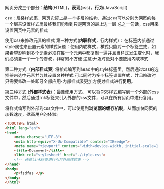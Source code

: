 网页分成三个部分：**结构**(HTML)，**表现**(css)，**行为**(JavaScript)

css：层叠样式表，网页实际上是一个多层的结构，通过css可以分别为网页的每一个层来设置样式而最终我们能看到只是网页的最上边一层
总之一句话，css用来设置网页中元素的样式

使用css来修改元素的样式
第一种方式(**内联样式**，行内样式)：
在标签内部通过style属性来设置元素的样式问题：使用内联样式，样式只能对一个标签生效，如果希望影响到多个元素必须在每一个元素中都复制一遍并且当样式发生变化时，我们必须要一个一个的修改，非常的不方便
注意:开发时绝对不要使用内联样式

第二种方式（**内部样式表**)
将样式编写到head中的style标签里，然后通过css的选择器来选中元素并为其设置各种样式
可以同时为多个标签设置样式，并且修改时只需要修改一处即可全部应用-内部样式表更加方便对样式进行**复用**。

第三种方式 (**外部样式表**)：最佳使用方式。
可以将CSS样式编写到一个外部的css文件中，然后通过link标签来引入外部的css文件，可以在所有网页中进行复用。

将样式编写到外部的css文件中，可以使用到**浏览器的缓存机制**，从而加快网页的加数速度，据高用户的体验。

~~~html
<!DOCTYPE html>
<html lang="en">
<head>
    <meta charset="UTF-8">
    <meta http-equiv="X-UA-Compatible" content="IE=edge">
    <meta name="viewport" content="width=device-width, initial-scale=1.0">
    <title>Document</title>
    <link rel="stylesheet" href="./style.css">
    <!-- 通过link标签进行引用外部样式表 -->
</head>
<body>
    <p>fsdfas </p>
</body>
</html>
~~~

